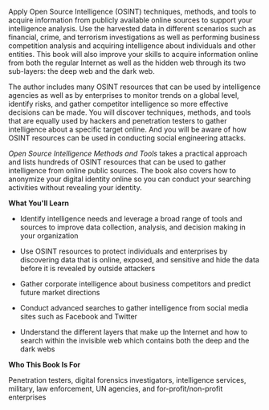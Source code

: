 Apply Open Source Intelligence (OSINT) techniques, methods, and tools to acquire information from publicly available online sources to support your intelligence analysis. Use the harvested data in different scenarios such as financial, crime, and terrorism investigations as well as performing business competition analysis and acquiring intelligence about individuals and other entities. This book will also improve your skills to acquire information online from both the regular Internet as well as the hidden web through its two sub-layers: the deep web and the dark web.

The author includes many OSINT resources that can be used by intelligence agencies as well as by enterprises to monitor trends on a global level, identify risks, and gather competitor intelligence so more effective decisions can be made. You will discover techniques, methods, and tools that are equally used by hackers and penetration testers to gather intelligence about a specific target online. And you will be aware of how OSINT resources can be used in conducting social engineering attacks.

_Open Source Intelligence Methods and Tools_ takes a practical approach and lists hundreds of OSINT resources that can be used to gather intelligence from online public sources. The book also covers how to anonymize your digital identity online so you can conduct your searching activities without revealing your identity.

**What You'll Learn**

- Identify intelligence needs and leverage a broad range of tools and sources to improve data collection, analysis, and decision making in your organization

- Use OSINT resources to protect individuals and enterprises by discovering data that is online, exposed, and sensitive and hide the data before it is revealed by outside attackers

- Gather corporate intelligence about business competitors and predict future market directions

- Conduct advanced searches to gather intelligence from social media sites such as Facebook and Twitter
- Understand the different layers that make up the Internet and how to search within the invisible web which contains both the deep and the dark webs

**Who This Book Is For**

Penetration testers, digital forensics investigators, intelligence services, military, law enforcement, UN agencies, and for-profit/non-profit enterprises

